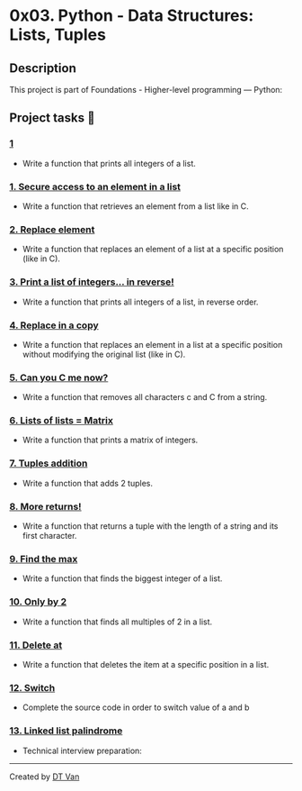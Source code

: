# 0x03. Python - Data Structures: Lists, Tuples
## Description
 This project is part of Foundations - Higher-level programming ― Python:
## Project tasks :wrench:

### [1](./0-print_list_integer.py) 
* Write a function that prints all integers of a list.
### [1. Secure access to an element in a list ](./1-element_at.py) 
* Write a function that retrieves an element from a list like in C.
### [2. Replace element ](./2-replace_in_list.py) 
* Write a function that replaces an element of a list at a specific position (like in C).
### [3. Print a list of integers... in reverse! ](./3-print_reversed_list_integer.py) 
* Write a function that prints all integers of a list, in reverse order.
### [4. Replace in a copy ](./4-new_in_list.py) 
* Write a function that replaces an element in a list at a specific position without modifying the original list (like in C).
### [5. Can you C me now? ](./5-no_c.py) 
* Write a function that removes all characters c and C from a string.
### [6. Lists of lists = Matrix ](./6-print_matrix_integer.py) 
* Write a function that prints a matrix of integers.
### [7. Tuples addition ](./7-add_tuple.py) 
* Write a function that adds 2 tuples.
### [8. More returns! ](./8-multiple_returns.py) 
* Write a function that returns a tuple with the length of a string and its first character.
### [9. Find the max ](./9-max_integer.py) 
* Write a function that finds the biggest integer of a list.
### [10. Only by 2 ](./10-divisible_by_2.py) 
* Write a function that finds all multiples of 2 in a list.
### [11. Delete at ](./11-delete_at.py) 
* Write a function that deletes the item at a specific position in a list.
### [12. Switch ](./12-switch.py) 
* Complete the source code in order to switch value of a and b
### [13. Linked list palindrome ](./100-print_python_list_info.c) 
* Technical interview preparation:
---
Created by [DT Van](https://github.com/dtvangogh)